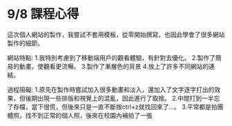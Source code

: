 # 9/8 課程心得
這次個人網站的製作，我嘗試不套用模板，從零開始撰寫，也因此學會了很多網站製作的細節。

網站特點:
1.我特別考慮到了移動端用戶的觀看體驗，有針對去優化。
2.製作了簡易的動畫，使觀看更流暢。
3.製作了漸層色的背景
4.放上了許多不同網站的連結。

過程阻礙:
1.原先在製作時嘗試加入很多動畫和淡入，還加入了文字逐字打出的效果，但後期出現一些排版和視覺上的混亂，因此進行了取捨。
2.中間打到一半忘了存檔，當下很慌，但後來只是一直不斷按ctrl+z就找回來了...。
3.平常都是拍團體照，找不到正常的個人照，後來在校園內補拍了一張
